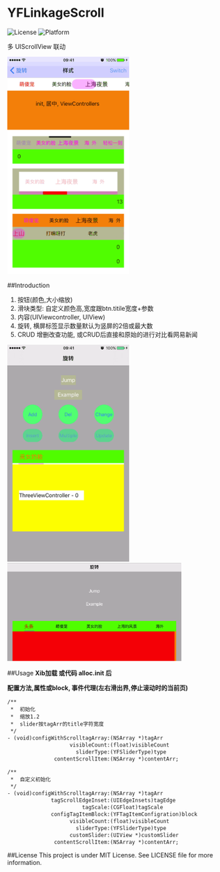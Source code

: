 # YFLinkageScroll

![License](https://img.shields.io/badge/license-MIT-blue.svg)
![Platform](https://img.shields.io/badge/platform-iOS-red.svg)

多 UIScrollView 联动

<p align="left" >
  <img src="style.gif" alt="KYAnimatedPageControl" title="KYAnimatedPageControl" width = "280">
</p>


##Introduction
1. 按钮(颜色,大小缩放)
2. 滑块类型: 自定义颜色高,宽度跟btn.titile宽度+参数
3. 内容(UIViewcontroller, UIView) 
4. 旋转, 横屏标签显示数量默认为竖屏的2倍或最大数
5. CRUD 增删改查功能, 或CRUD后直接和原始的进行对比看网易新闻
<p align="left" >
<img src="ver.gif" alt="KYAnimatedPageControl" title="KYAnimatedPageControl" width = "280">
<img src="hor.gif" alt="KYAnimatedPageControl" title="KYAnimatedPageControl" width = "400">
</p>

##Usage
**Xib加载 或代码 alloc.init 后** <p></p>
**配置方法,属性或block, 事件代理(左右滑出界,停止滚动时的当前页)**<p></p>
```
/**
 *  初始化
 *  缩放1.2  
 *  slider按tagArr的title字符宽度
 */
- (void)configWithScrolltagArray:(NSArray *)tagArr
                    visibleCount:(float)visibleCount
                      sliderType:(YFSliderType)type
               contentScrollItem:(NSArray *)contentArr;
```
```               
/**
 *  自定义初始化
 */
- (void)configWithScrolltagArray:(NSArray *)tagArr
              tagScrollEdgeInset:(UIEdgeInsets)tagEdge
                        tagScale:(CGFloat)tagScale
              configTagItemBlock:(YFTagItemConfigration)block
                    visibleCount:(float)visibleCount
                      sliderType:(YFSliderType)type
                    customSlider:(UIView *)customSlider
               contentScrollItem:(NSArray *)contentArr;
```               
               
##License
This project is under MIT License. See LICENSE file for more information.
